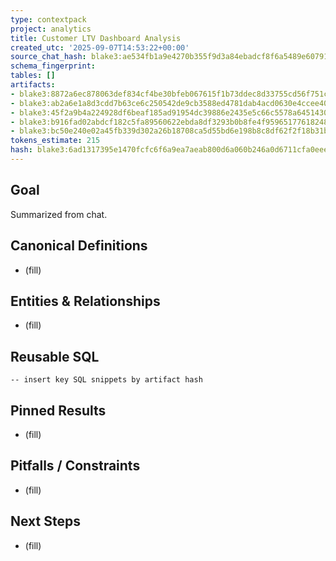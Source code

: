 ```yaml
---
type: contextpack
project: analytics
title: Customer LTV Dashboard Analysis
created_utc: '2025-09-07T14:53:22+00:00'
source_chat_hash: blake3:ae534fb1a9e4270b355f9d3a84ebadcf8f6a5489e60791a6f87d18d0fd39c5db
schema_fingerprint:
tables: []
artifacts:
- blake3:8872a6ec878063def834cf4be30bfeb067615f1b73ddec8d33755cd56f751c4a
- blake3:ab2a6e1a8d3cdd7b63ce6c250542de9cb3588ed4781dab4acd0630e4ccee4008
- blake3:45f2a9b4a224928df6beaf185ad91954dc39886e2435e5c66c5578a645143083
- blake3:b916fad02abdcf182c5fa89560622ebda8df3293b0b8fe4f95965177618248c3
- blake3:bc50e240e02a45fb339d302a26b18708ca5d55bd6e198b8c8df62f2f18b31bc8
tokens_estimate: 215
hash: blake3:6ad1317395e1470fcfc6f6a9ea7aeab800d6a060b246a0d6711cfa0eeeac3f75
---
```

## Goal
Summarized from chat.

## Canonical Definitions
- (fill)

## Entities & Relationships
- (fill)

## Reusable SQL
```
-- insert key SQL snippets by artifact hash
```

## Pinned Results
- (fill)

## Pitfalls / Constraints
- (fill)

## Next Steps
- (fill)
